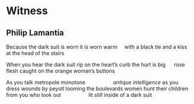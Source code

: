 # Witness
## Philip Lamantia
Because the dark suit is worn it is worn warm
    with a black tie
and a kiss at the head of the stairs

When you hear the dark suit rip
on the heart’s curb the hurt is big
     rose flesh caught on the orange woman’s buttons

As you talk metropole monotone
                  _antique intelligence_
as you dress wounds by peyotl looming the boulevards
women hunt their children from you
who look out
                  lit _still_ inside of a dark suit